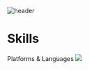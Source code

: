 
 
![header](https://capsule-render.vercel.app/api?type=waving&color=c382c7&height=180&section=header&text=WOOSEOK&fontColor=ffffff&fontSize=42&desc=&descSize=25&animation=fadeIn)

# Skills

Platforms & Languages
<img src="https://img.shields.io/badge/Anaconda-44A833?style=flat-square&logo=Anaconda&logoColor=white"/>
